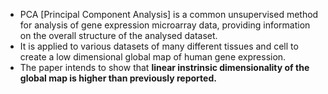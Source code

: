 - PCA [Principal Component Analysis] is a common unsupervised method for analysis of gene expression microarray data, providing information   on the overall structure of the analysed dataset.
- It is applied to various datasets of many different tissues and cell to create a low dimensional global map of human gene expression.
- The paper intends to show that **linear instrinsic dimensionality of the global map is higher than previously reported.**
